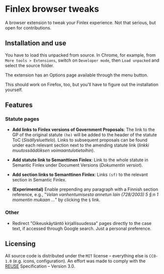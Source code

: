 <!--
SPDX-FileCopyrightText: 2019 Henri Tanskanen <henri@kelmu.org>

SPDX-License-Identifier: CC0-1.0
-->

# Finlex browser tweaks

A browser extension to tweak your Finlex experience. Not that serious, but open for contributions.

## Installation and use

You have to load this unpacked from source. In Chrome, for example, from `More tools > Extensions`, switch on `Developer mode`, then `Load unpacked` and select the source folder.

The extension has an Options page available through the menu button.

This should work on Firefox, too, but you'll have to figure out the installation yourself.

## Features

### Statute pages

- **Add links to Finlex versions of Government Proposals**: The link to the GP of the original statute `(he)` will be added to the header of the statute ToC (_Sisällysluettelo_). Links to subsequent proposals can be found under each relevant section next to the amending statute link (_linkki muutossäädöksen voimaantulotietoihin_).

- **Add statute link to Semanttinen Finlex**: Link to the whole statute in Semantic Finlex under Document Versions (_Dokumentin versiot_).

- **Add section links to Semanttinen Finlex**: Links `(sf)` to the relevant section in Semantic Finlex.

- **(Experimental)** Enable prepending any paragraph with a Finnish section reference, e.g., "_Velan vanhentumisesta annetun lain (728/2003) 5 §:n 1 momentin mukaan ..._" by clicking the `§` link.

### Other

- Redirect "Oikeuskäytäntö kirjallisuudessa" pages directly to the case text, if accessed through Google search. Just a personal preference.

## Licensing

All source code is distributed under the `MIT` license – everything else is `CC0-1.0` (e.g. icons, configuration). An effort was made to comply with the [REUSE](https://reuse.software/) Specification – Version 3.0.
